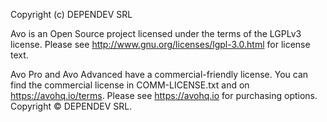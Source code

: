 Copyright (c) DEPENDEV SRL

Avo is an Open Source project licensed under the terms of
the LGPLv3 license. Please see <http://www.gnu.org/licenses/lgpl-3.0.html>
for license text.

Avo Pro and Avo Advanced have a commercial-friendly license.
You can find the commercial license in COMM-LICENSE.txt and on https://avohq.io/terms.
Please see https://avohq.io for purchasing options.
Copyright © DEPENDEV SRL.

